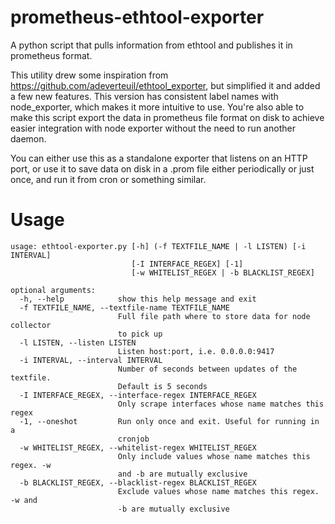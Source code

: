 # prometheus-ethtool-exporter
A python script that pulls information from ethtool and publishes it in prometheus format.

This utility drew some inspiration from https://github.com/adeverteuil/ethtool_exporter, but simplified it
and added a few new features. This version has consistent label names with node_exporter, which makes
it more intuitive to use. You're also able to make this script export the data in prometheus file
format on disk to achieve easier integration with node exporter without the need to run another
daemon.

You can either use this as a standalone exporter that listens on an HTTP port, or use it to save data
on disk in a .prom file either periodically or just once, and run it from cron or something similar.

# Usage
```
usage: ethtool-exporter.py [-h] (-f TEXTFILE_NAME | -l LISTEN) [-i INTERVAL]
                           [-I INTERFACE_REGEX] [-1]
                           [-w WHITELIST_REGEX | -b BLACKLIST_REGEX]

optional arguments:
  -h, --help            show this help message and exit
  -f TEXTFILE_NAME, --textfile-name TEXTFILE_NAME
                        Full file path where to store data for node collector
                        to pick up
  -l LISTEN, --listen LISTEN
                        Listen host:port, i.e. 0.0.0.0:9417
  -i INTERVAL, --interval INTERVAL
                        Number of seconds between updates of the textfile.
                        Default is 5 seconds
  -I INTERFACE_REGEX, --interface-regex INTERFACE_REGEX
                        Only scrape interfaces whose name matches this regex
  -1, --oneshot         Run only once and exit. Useful for running in a
                        cronjob
  -w WHITELIST_REGEX, --whitelist-regex WHITELIST_REGEX
                        Only include values whose name matches this regex. -w
                        and -b are mutually exclusive
  -b BLACKLIST_REGEX, --blacklist-regex BLACKLIST_REGEX
                        Exclude values whose name matches this regex. -w and
                        -b are mutually exclusive
```

